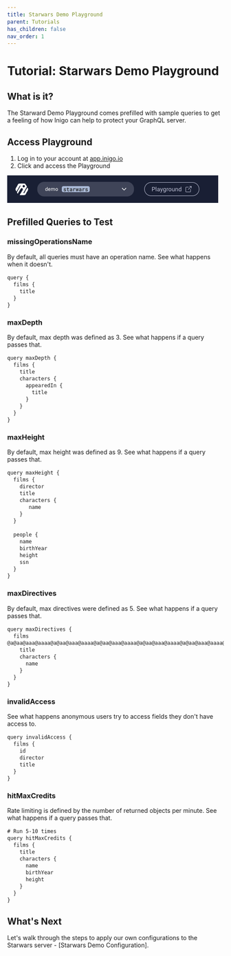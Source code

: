 ```yaml
---
title: Starwars Demo Playground
parent: Tutorials
has_children: false
nav_order: 1
---
```


# Tutorial: Starwars Demo Playground

## What is it?

The Starward Demo Playground comes prefilled with sample queries to get a feeling of how Inigo can help to protect your GraphQL server.   


## Access Playground

1. Log in to your account at [app.inigo.io](https://app.inigo.io)
2. Click and access the Playground

![Playground Access](/assets/images/playground_access.png)

## Prefilled Queries to Test

### missingOperationsName
By default, all queries must have an operation name. See what happens when it doesn't.

```
query {
  films {
    title
  }
}
```

### maxDepth
By default, max depth was defined as 3. See what happens if a query passes that.

```
query maxDepth {
  films {
    title
    characters {
      appearedIn {
        title
      }
    }
  }
}
```

### maxHeight
By default, max height was defined as 9. See what happens if a query passes that.

```
query maxHeight {
  films {
    director
    title
    characters {
       name
    }
  }

  people {
    name
    birthYear
    height
    ssn
  }
}
```

### maxDirectives
By default, max directives were defined as 5. See what happens if a query passes that.

```
query maxDirectives {
  films @a@aa@aaa@aaaa@a@aa@aaa@aaaa@a@aa@aaa@aaaa@a@aa@aaa@aaaa@a@aa@aaa@aaaa@a@aa@aaa@aaaa@a@aa@aaa@aaaa{
    title
    characters {
      name
    }
  }
}
```

### invalidAccess
See what happens anonymous users try to access fields they don't have access to.

```
query invalidAccess {
  films {
    id
    director
    title
  }
}
```

### hitMaxCredits
Rate limiting is defined by the number of returned objects per minute. See what happens if a query passes that.

```
# Run 5-10 times
query hitMaxCredits {
  films {
    title
    characters {
      name
      birthYear
      height
    }
  }
}
```

## What's Next

Let's walk through the steps to apply our own configurations to the Starwars server - [Starwars Demo Configuration].


